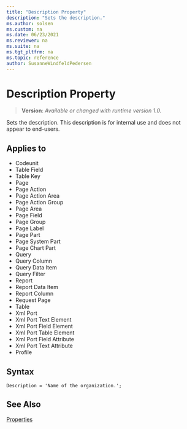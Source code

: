 ```yaml
---
title: "Description Property"
description: "Sets the description."
ms.author: solsen
ms.custom: na
ms.date: 06/23/2021
ms.reviewer: na
ms.suite: na
ms.tgt_pltfrm: na
ms.topic: reference
author: SusanneWindfeldPedersen
---
```

[//]: # (START>DO_NOT_EDIT)
[//]: # (IMPORTANT:Do not edit any of the content between here and the END>DO_NOT_EDIT.)
[//]: # (Any modifications should be made in the .xml files in the ModernDev repo.)
# Description Property
> **Version**: _Available or changed with runtime version 1.0._

Sets the description. This description is for internal use and does not appear to end-users.

## Applies to
-   Codeunit
-   Table Field
-   Table Key
-   Page
-   Page Action
-   Page Action Area
-   Page Action Group
-   Page Area
-   Page Field
-   Page Group
-   Page Label
-   Page Part
-   Page System Part
-   Page Chart Part
-   Query
-   Query Column
-   Query Data Item
-   Query Filter
-   Report
-   Report Data Item
-   Report Column
-   Request Page
-   Table
-   Xml Port
-   Xml Port Text Element
-   Xml Port Field Element
-   Xml Port Table Element
-   Xml Port Field Attribute
-   Xml Port Text Attribute
-   Profile

[//]: # (IMPORTANT: END>DO_NOT_EDIT)

## Syntax

```AL
Description = 'Name of the organization.';
```

## See Also  

[Properties](devenv-properties.md)  